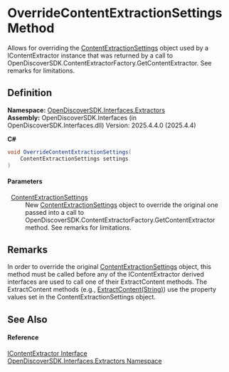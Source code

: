 # OverrideContentExtractionSettings Method


Allows for overriding the <a href="b65f5ca9-d476-8b01-b6d2-c47f988ba0a2">ContentExtractionSettings</a> object used by a IContentExtractor instance that was returned by a call to OpenDiscoverSDK.ContentExtractorFactory.GetContentExtractor. See remarks for limitations.



## Definition
**Namespace:** <a href="66cb506c-7b83-62d0-4a83-d345a647f76a">OpenDiscoverSDK.Interfaces.Extractors</a>  
**Assembly:** OpenDiscoverSDK.Interfaces (in OpenDiscoverSDK.Interfaces.dll) Version: 2025.4.4.0 (2025.4.4)

**C#**
``` C#
void OverrideContentExtractionSettings(
	ContentExtractionSettings settings
)
```



#### Parameters
<dl><dt>  <a href="b65f5ca9-d476-8b01-b6d2-c47f988ba0a2">ContentExtractionSettings</a></dt><dd>New <a href="b65f5ca9-d476-8b01-b6d2-c47f988ba0a2">ContentExtractionSettings</a> object to override the original one passed into a call to OpenDiscoverSDK.ContentExtractorFactory.GetContentExtractor method. See remarks for limitations.</dd></dl>

## Remarks
In order to override the original <a href="b65f5ca9-d476-8b01-b6d2-c47f988ba0a2">ContentExtractionSettings</a> object, this method must be called before any of the IContentExtractor derived interfaces are used to call one of their ExtractContent methods. The ExtractContent methods (e.g., <a href="3178d2d4-01f5-a566-4a20-6534c23b2486">ExtractContent(String)</a>) use the property values set in the ContentExtractionSettings object.

## See Also


#### Reference
<a href="94fa03c2-ad71-ecdc-48b0-48fb7ff40e45">IContentExtractor Interface</a>  
<a href="66cb506c-7b83-62d0-4a83-d345a647f76a">OpenDiscoverSDK.Interfaces.Extractors Namespace</a>  
